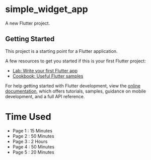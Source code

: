# simple_widget_app

A new Flutter project.

## Getting Started

This project is a starting point for a Flutter application.

A few resources to get you started if this is your first Flutter project:

- [Lab: Write your first Flutter app](https://docs.flutter.dev/get-started/codelab)
- [Cookbook: Useful Flutter samples](https://docs.flutter.dev/cookbook)

For help getting started with Flutter development, view the
[online documentation](https://docs.flutter.dev/), which offers tutorials,
samples, guidance on mobile development, and a full API reference.


# Time Used
- Page 1 : 15 Minutes
- Page 2 : 50 Minutes
- Page 3 : 2 Hours
- Page 4 : 50 Minutes
- Page 5 : 20 Minutes
